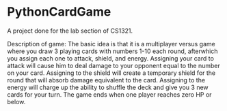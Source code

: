 # PythonCardGame
A project done for the lab section of CS1321.

Description of game: 
The basic idea is that it is a multiplayer versus game where you draw 3 playing cards with numbers 1-10 each round, afterwhich you assign each one to attack, shield, and energy. Assigning your card to attack will cause him to deal damage to your opponent equal to the number on your card. Assigning to the shield will create a temporary shield for the round that will absorb damage equivalent to the card. Assigning to the energy will charge up the ability to shuffle the deck and give you 3 new cards for your turn. The game ends when one player reaches zero HP or below.
